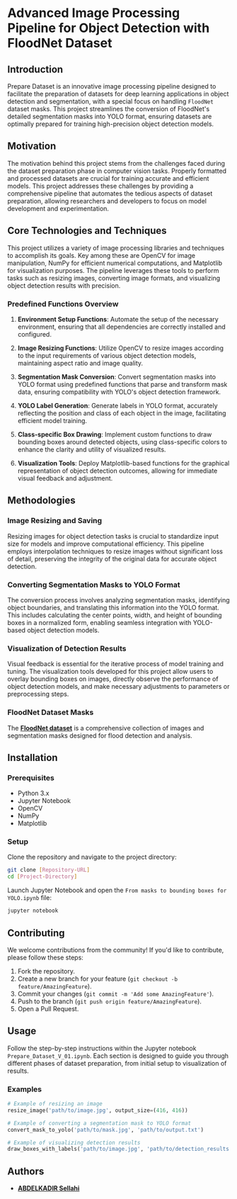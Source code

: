 # Advanced Image Processing Pipeline for Object Detection with FloodNet Dataset

## Introduction

Prepare Dataset is an innovative image processing pipeline designed to facilitate the preparation of datasets for deep learning applications in object detection and segmentation, with a special focus on handling `FloodNet` dataset masks. This project streamlines the conversion of FloodNet's detailed segmentation masks into YOLO format, ensuring datasets are optimally prepared for training high-precision object detection models.

## Motivation

The motivation behind this project stems from the challenges faced during the dataset preparation phase in computer vision tasks. Properly formatted and processed datasets are crucial for training accurate and efficient models. This project addresses these challenges by providing a comprehensive pipeline that automates the tedious aspects of dataset preparation, allowing researchers and developers to focus on model development and experimentation.



## Core Technologies and Techniques

This project utilizes a variety of image processing libraries and techniques to accomplish its goals. Key among these are OpenCV for image manipulation, NumPy for efficient numerical computations, and Matplotlib for visualization purposes. The pipeline leverages these tools to perform tasks such as resizing images, converting image formats, and visualizing object detection results with precision.

### Predefined Functions Overview

1. **Environment Setup Functions**: Automate the setup of the necessary environment, ensuring that all dependencies are correctly installed and configured.

2. **Image Resizing Functions**: Utilize OpenCV to resize images according to the input requirements of various object detection models, maintaining aspect ratio and image quality.

3. **Segmentation Mask Conversion**: Convert segmentation masks into YOLO format using predefined functions that parse and transform mask data, ensuring compatibility with YOLO's object detection framework.

4. **YOLO Label Generation**: Generate labels in YOLO format, accurately reflecting the position and class of each object in the image, facilitating efficient model training.

5. **Class-specific Box Drawing**: Implement custom functions to draw bounding boxes around detected objects, using class-specific colors to enhance the clarity and utility of visualized results.

6. **Visualization Tools**: Deploy Matplotlib-based functions for the graphical representation of object detection outcomes, allowing for immediate visual feedback and adjustment.

## Methodologies

### Image Resizing and Saving

Resizing images for object detection tasks is crucial to standardize input size for models and improve computational efficiency. This pipeline employs interpolation techniques to resize images without significant loss of detail, preserving the integrity of the original data for accurate object detection.

### Converting Segmentation Masks to YOLO Format

The conversion process involves analyzing segmentation masks, identifying object boundaries, and translating this information into the YOLO format. This includes calculating the center points, width, and height of bounding boxes in a normalized form, enabling seamless integration with YOLO-based object detection models.

### Visualization of Detection Results

Visual feedback is essential for the iterative process of model training and tuning. The visualization tools developed for this project allow users to overlay bounding boxes on images, directly observe the performance of object detection models, and make necessary adjustments to parameters or preprocessing steps.

### FloodNet Dataset Masks

The [**FloodNet dataset**](https://github.com/BinaLab/FloodNet-Challenge-EARTHVISION2021?fbclid=IwAR2XIwe5nJg5VSgxgCldM7K0HPtVsDxB0fjd8cJJZfz6WMe3g0Pxg2W3PlE) is a comprehensive collection of images and segmentation masks designed for flood detection and analysis.

## Installation

### Prerequisites

- Python 3.x
- Jupyter Notebook
- OpenCV
- NumPy
- Matplotlib

### Setup

Clone the repository and navigate to the project directory:

```bash
git clone [Repository-URL]
cd [Project-Directory]
```

Launch Jupyter Notebook and open the `From masks to bounding boxes for YOLO.ipynb` file:

```bash
jupyter notebook
```

## Contributing

We welcome contributions from the community! If you'd like to contribute, please follow these steps:

1. Fork the repository.
2. Create a new branch for your feature (`git checkout -b feature/AmazingFeature`).
3. Commit your changes (`git commit -m 'Add some AmazingFeature'`).
4. Push to the branch (`git push origin feature/AmazingFeature`).
5. Open a Pull Request.

## Usage

Follow the step-by-step instructions within the Jupyter notebook `Prepare_Dataset_V_01.ipynb`. Each section is designed to guide you through different phases of dataset preparation, from initial setup to visualization of results.

### Examples

```python
# Example of resizing an image
resize_image('path/to/image.jpg', output_size=(416, 416))

# Example of converting a segmentation mask to YOLO format
convert_mask_to_yolo('path/to/mask.jpg', 'path/to/output.txt')

# Example of visualizing detection results
draw_boxes_with_labels('path/to/image.jpg', 'path/to/detection_results.txt', 'path/to/output_path/annotated_image.jpg')
```

## Authors
- [**ABDELKADIR Sellahi**](https://github.com/AbdelkadirSellahi)
